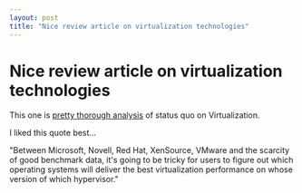 ```yaml
---
layout: post
title: "Nice review article on virtualization technologies"
---
```

Nice review article on virtualization technologies
===
This one is [pretty thorough analysis][0] of status quo on Virtualization.  
  
I liked this quote best...  
  
"Between Microsoft, Novell, Red Hat, XenSource, VMware and the scarcity of good benchmark data, it's going to be tricky for users to figure out which operating systems will deliver the best virtualization performance on whose version of which hypervisor."

[0]: http://www.interopnews.com/news/desperately-seeking-xen.html
